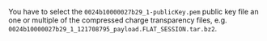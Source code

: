 You have to select the `0024b10000027b29_1-publicKey.pem` public key file an one or multiple of the compressed charge transparency files, e.g. `0024b10000027b29_1_121708795_payload.FLAT_SESSION.tar.bz2`.

